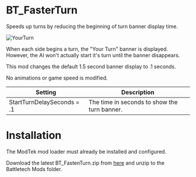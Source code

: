 # BT_FasterTurn
Speeds up turns by reducing the beginning of turn banner display time.

![YourTurn](https://user-images.githubusercontent.com/54865934/167538570-61b5d95e-40f3-4aee-b1c3-9dcb5613d668.png)

When each side begins a turn, the "Your Turn" banner is displayed.  However, the AI won't actually start it's turn until the banner disappears.

This mod changes the default 1.5 second banner display to .1 seconds.  

No animations or game speed is modified.


Setting | Description|
|---|---|
StartTurnDelaySeconds = .1| The time in seconds to show the turn banner.


# Installation

The ModTek mod loader must already be installed and configured.


Download the latest BT_FastenTurn.zip from [here](https://github.com/NBKRedSpy/BT_FasterTurn/releases/latest/) and unzip to the Battletech Mods folder.
